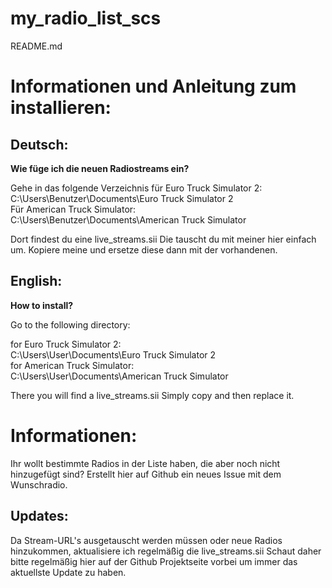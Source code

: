 # my_radio_list_scs

README.md



# Informationen und Anleitung zum installieren:



## Deutsch:


**Wie füge ich die neuen Radiostreams ein?**

Gehe in das folgende Verzeichnis für Euro Truck Simulator 2:<br/>
C:\Users\Benutzer\Documents\Euro Truck Simulator 2<br/>
Für American Truck Simulator:<br/>
C:\Users\Benutzer\Documents\American Truck Simulator

Dort findest du eine live_streams.sii Die tauscht du mit meiner hier einfach um. Kopiere meine und ersetze diese dann mit der vorhandenen.



## English:


**How to install?**

Go to the following directory: 

for Euro Truck Simulator 2: <br/>
C:\Users\User\Documents\Euro Truck Simulator 2<br/>
for American Truck Simulator:<br/>
C:\Users\User\Documents\American Truck Simulator

There you will find a live_streams.sii Simply copy and then replace it.



# Informationen:


Ihr wollt bestimmte Radios in der Liste haben, die aber noch nicht hinzugefügt sind? Erstellt hier auf Github ein neues Issue mit dem Wunschradio.



## Updates:

Da Stream-URL's ausgetauscht werden müssen oder neue Radios hinzukommen, aktualisiere ich regelmäßig die live_streams.sii Schaut daher bitte regelmäßig hier auf der Github Projektseite vorbei um immer das aktuellste Update zu haben.
